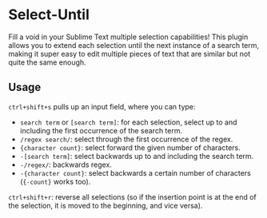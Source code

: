# Select-Until
Fill a void in your Sublime Text multiple selection capabilities! This plugin allows you to extend each selection until the next instance of a search term, making it super easy to edit multiple pieces of text that are similar but not quite the same enough.

## Usage
`ctrl+shift+s` pulls up an input field, where you can type:

 - `search term` or `[search term]`: for each selection, select up to and including the first occurrence of the search term.
 - `/regex search/`: select through the first occurrence of the regex.
 - `{character count}`: select forward the given number of characters.
 - `-[search term]`: select backwards up to and including the search term.
 - `-/regex/`: backwards regex.
 - `-{character count}`: select backwards a certain number of characters (`{-count}` works too).

`ctrl+shift+r`: reverse all selections (so if the insertion point is at the end of the selection, it is moved to the beginning, and vice versa).
